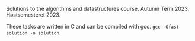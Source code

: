 Solutions to the algorithms and datastructures course, Autumn Term 2023. Høstsemesteret 2023.

These tasks are written in C and can be compiled with gcc. `gcc -Ofast solution -o solution`.

